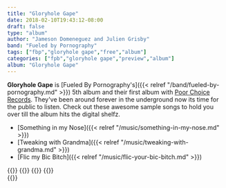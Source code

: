 ```yaml
---
title: "Gloryhole Gape"
date: 2018-02-10T19:43:12-08:00
draft: false
type: "album"
author: "Jameson Domeneguez and Julien Grisby"
band: "Fueled by Pornography"
tags: ["fbp","gloryhole gape","free","album"]
categories: ["fpb","gloryhole gape","preview","album"]
album: "Gloryhole Gape"
---
```

**Gloryhole Gape** is [Fueled By Pornography's]({{< relref "/band/fueled-by-pornography.md" >}}) 5th album and their
first album with [Poor Choice Records](/). They've been around forever in the underground
now its time for the public to listen. Check out these awesome sample songs to hold you over till the album hits
the digital shelfz.

* [Something in my Nose]({{< relref "/music/something-in-my-nose.md" >}})
* [Tweaking with Grandma]({{< relref "/music/tweaking-with-grandma.md" >}})
* [Flic my Bic Bitch]({{< relref "/music/flic-your-bic-bitch.md" >}})

{{<audioplyr id="ggape" playlist="true">}}
    {{<song
        title="Flic my Bic Bitch"
        author="Fueled by Pornography"
        img="/images/p1.jpg"
        srcmp3="/downloads/fueled-by-pornography/flic-my-bic-bitch.mp3"
        srcogg="/downloads/fueled-by-pornography/flic-my-bic-bitch.ogg"
        >}}
    {{<song
        title="Tweaking with Grandma"
        author="Fueled by Pornography"
        img="/images/p1.jpg"
        srcmp3="/downloads/fueled-by-pornography/tweaking-with-grandma.mp3"
        srcogg="/downloads/fueled-by-pornography/tweaking-with-grandma.ogg"
        >}}
    {{<song
        title="Something in My Nose"
        author="Fueled by Pornography"
        img="/images/p1.jpg"
        srcmp3="/downloads/fueled-by-pornography/something-in-my-nose.mp3"
        srcogg="/downloads/fueled-by-pornography/something-in-my-nose.ogg"
        >}}     
{{</audioplyr>}}